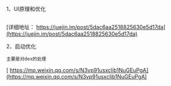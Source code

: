 
1、UI原理和优化
```

```
[详细地址： https://juejin.im/post/5dac6aa2518825630e5d17da](https://juejin.im/post/5dac6aa2518825630e5d17da)


2、启动优化
```
主要是对dex的处理
```
[ https://mp.weixin.qq.com/s/N3vp91usxclib1NuGEuPgA](https://mp.weixin.qq.com/s/N3vp91usxclib1NuGEuPgA)
